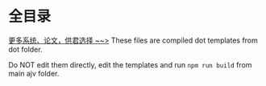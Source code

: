 # 全目录

[更多系统、论文，供君选择 ~~>](https://www.bitwise.net.cn)
These files are compiled dot templates from dot folder.

Do NOT edit them directly, edit the templates and run `npm run build` from main ajv folder.
